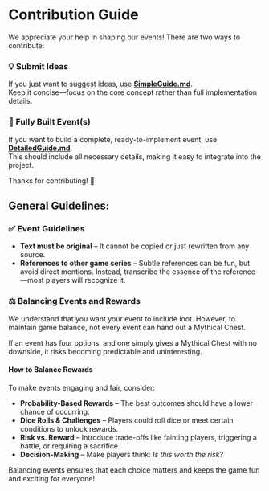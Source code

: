 # Contribution Guide

We appreciate your help in shaping our events! There are two ways to contribute:

### 💡 Submit Ideas  
If you just want to suggest ideas, use **[SimpleGuide.md](SimpleGuide.md)**.  
Keep it concise—focus on the core concept rather than full implementation details.

### 🔧 Fully Built Event(s)
If you want to build a complete, ready-to-implement event, use **[DetailedGuide.md](DetailedGuide.md)**.  
This should include all necessary details, making it easy to integrate into the project.

Thanks for contributing! 🚀



## General Guidelines:

### ✅ Event Guidelines  
- **Text must be original** – It cannot be copied or just rewritten from any source.  
- **References to other game series** – Subtle references can be fun, but avoid direct mentions. Instead, transcribe the essence of the reference—most players will recognize it.  


### ⚖️ Balancing Events and Rewards  

We understand that you want your event to include loot. However, to maintain game balance, not every event can hand out a Mythical Chest.  

If an event has four options, and one simply gives a Mythical Chest with no downside, it risks becoming predictable and uninteresting.  

#### How to Balance Rewards  
To make events engaging and fair, consider:  
- **Probability-Based Rewards** – The best outcomes should have a lower chance of occurring.  
- **Dice Rolls & Challenges** – Players could roll dice or meet certain conditions to unlock rewards.  
- **Risk vs. Reward** – Introduce trade-offs like fainting players, triggering a battle, or requiring a sacrifice.  
- **Decision-Making** – Make players think: *Is this worth the risk?*  

Balancing events ensures that each choice matters and keeps the game fun and exciting for everyone!  

